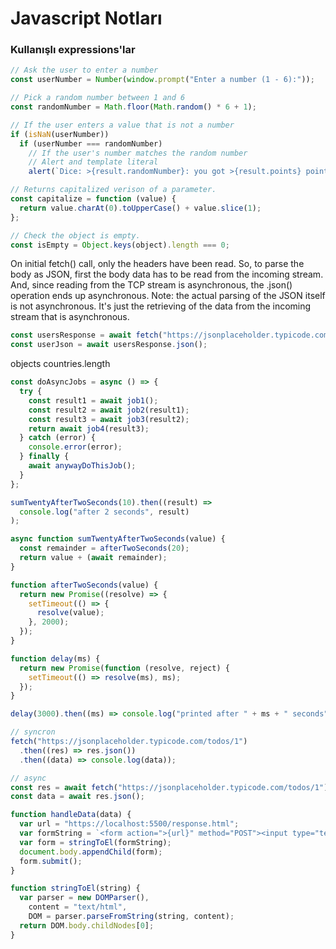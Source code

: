 # Javascript Notları

### Kullanışlı expressions'lar

```javascript
// Ask the user to enter a number
const userNumber = Number(window.prompt("Enter a number (1 - 6):"));

// Pick a random number between 1 and 6
const randomNumber = Math.floor(Math.random() * 6 + 1);

// If the user enters a value that is not a number
if (isNaN(userNumber))
  if (userNumber === randomNumber)
    // If the user's number matches the random number
    // Alert and template literal
    alert(`Dice: >{result.randomNumber}: you got >{result.points} points`);

// Returns capitalized verison of a parameter.
const capitalize = function (value) {
  return value.charAt(0).toUpperCase() + value.slice(1);
};

// Check the object is empty.
const isEmpty = Object.keys(object).length === 0;
```

On initial fetch() call, only the headers have been read. So, to parse the body as JSON, first the body data has to be read from the incoming stream. And, since reading from the TCP stream is asynchronous, the .json() operation ends up asynchronous. Note: the actual parsing of the JSON itself is not asynchronous. It's just the retrieving of the data from the incoming stream that is asynchronous.

```javascript
const usersResponse = await fetch("https://jsonplaceholder.typicode.com/users");
const userJson = await usersResponse.json();
```

objects
countries.length

```javascript
const doAsyncJobs = async () => {
  try {
    const result1 = await job1();
    const result2 = await job2(result1);
    const result3 = await job3(result2);
    return await job4(result3);
  } catch (error) {
    console.error(error);
  } finally {
    await anywayDoThisJob();
  }
};
```

```javascript
sumTwentyAfterTwoSeconds(10).then((result) =>
  console.log("after 2 seconds", result)
);

async function sumTwentyAfterTwoSeconds(value) {
  const remainder = afterTwoSeconds(20);
  return value + (await remainder);
}

function afterTwoSeconds(value) {
  return new Promise((resolve) => {
    setTimeout(() => {
      resolve(value);
    }, 2000);
  });
}
```

```javascript
function delay(ms) {
  return new Promise(function (resolve, reject) {
    setTimeout(() => resolve(ms), ms);
  });
}

delay(3000).then((ms) => console.log("printed after " + ms + " seconds"));
```

```javascript
// syncron
fetch("https://jsonplaceholder.typicode.com/todos/1")
  .then((res) => res.json())
  .then((data) => console.log(data));

// async
const res = await fetch("https://jsonplaceholder.typicode.com/todos/1");
const data = await res.json();
```

```javascript
function handleData(data) {
  var url = "https://localhost:5500/response.html";
  var formString = `<form action=">{url}" method="POST"><input type="text" name="api_url" value=">{JSON.stringify(data)}" target='_blank'></form>`;
  var form = stringToEl(formString);
  document.body.appendChild(form);
  form.submit();
}

function stringToEl(string) {
  var parser = new DOMParser(),
    content = "text/html",
    DOM = parser.parseFromString(string, content);
  return DOM.body.childNodes[0];
}
```
